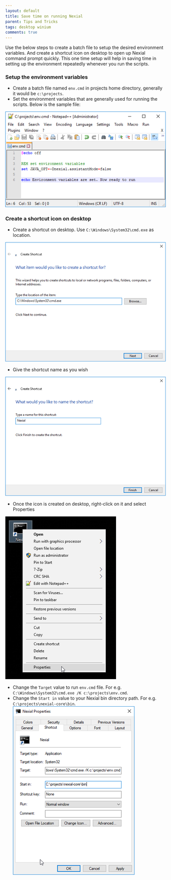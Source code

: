 ```yaml
---
layout: default
title: Save time on running Nexial
parent: Tips and Tricks
tags: desktop winium
comments: true
---
```


Use the below steps to create a batch file to setup the desired environment variables. And create a shortcut icon on desktop
to open up Nexial command prompt quickly. This one time setup will help in saving time in setting up the environment 
repeatedly whenever you run the scripts.

### Setup the environment variables
- Create a batch file named `env.cmd` in projects home directory, generally it would be `c:\projects`.
- Set the environment variables that are generally used for running the scripts. Below is the sample file:<br>

![](image/SaveTimeRunningNexial_01.png)<br>

### Create a shortcut icon on desktop
- Create a shortcut on desktop. Use `C:\Windows\System32\cmd.exe` as location.<br>

![](image/SaveTimeRunningNexial_02.png)<br>

- Give the shortcut name as you wish<br>

![](image/SaveTimeRunningNexial_03.png)<br>

- Once the icon is created on desktop, right-click on it and select Properties<br>

![](image/SaveTimeRunningNexial_04.png)<br>

- Change the `Target` value to run `env.cmd` file. For e.g. `C:\Windows\System32\cmd.exe /K c:\projects\env.cmd`.
- Change the `Start in` value to your Nexial bin directory path. For e.g. `C:\projects\nexial-core\bin`.<br>
![](image/SaveTimeRunningNexial_05.png)





